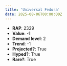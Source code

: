 ```yaml
---
title: 'Universal Fedora'
date: 2025-08-06T00:00:00Z
---
```

- **RAP**: 2329
- **Value**: -1
- **Demand level**: 2
- **Trend**: -1
- **Projected?**: True
- **Hyped?**: True
- **Rare?**: True
